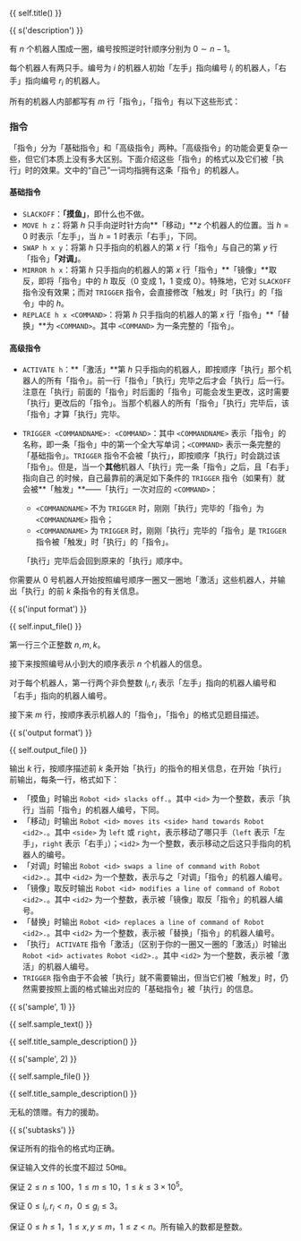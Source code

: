 {{ self.title() }}

{{ s('description') }}

有 $n$ 个机器人围成一圈，编号按照逆时针顺序分别为 $0\sim n-1$。

每个机器人有两只手。编号为 $i$ 的机器人初始「左手」指向编号 $l_i$ 的机器人，「右手」指向编号 $r_i$ 的机器人。

所有的机器人内部都写有 $m$ 行「指令」，「指令」有以下这些形式：

### 指令

「指令」分为「基础指令」和「高级指令」两种。「高级指令」的功能会更复杂一些，但它们本质上没有多大区别。下面介绍这些「指令」的格式以及它们被「执行」时的效果。文中的“自己”一词均指拥有这条「指令」的机器人。

#### 基础指令

- `SLACKOFF`：**「摸鱼」**，即什么也不做。
- `MOVE h z`：将第 $h$ 只手向逆时针方向**「移动」**$z$ 个机器人的位置。当 $h=0$ 时表示「左手」，当 $h=1$ 时表示「右手」，下同。
- `SWAP h x y`：将第 $h$ 只手指向的机器人的第 $x$ 行「指令」与自己的第 $y$ 行「指令」**「对调」**。
- `MIRROR h x`：将第 $h$ 只手指向的机器人的第 $x$ 行「指令」**「镜像」**取反，即将「指令」中的 $h$ 取反（$0$ 变成 $1$，$1$ 变成 $0$）。特殊地，它对 `SLACKOFF` 指令没有效果；而对 `TRIGGER` 指令，会直接修改「触发」时「执行」的「指令」中的 $h$。
- `REPLACE h x <COMMAND>`：将第 $h$ 只手指向的机器人的第 $x$ 行「指令」**「替换」**为 `<COMMAND>`。其中 `<COMMAND>` 为一条完整的「指令」。

#### 高级指令 

- `ACTIVATE h`：**「激活」**第 $h$ 只手指向的机器人，即按顺序「执行」那个机器人的所有「指令」。前一行「指令」「执行」完毕之后才会「执行」后一行。注意在「执行」前面的「指令」时后面的「指令」可能会发生更改，这时需要「执行」更改后的「指令」。当那个机器人的所有「指令」「执行」完毕后，该「指令」才算「执行」完毕。

- `TRIGGER <COMMANDNAME>: <COMMAND>`：其中 `<COMMANDNAME>` 表示「指令」的名称，即一条「指令」中的第一个全大写单词；`<COMMAND>` 表示一条完整的「基础指令」。`TRIGGER` 指令不会被「执行」，即按顺序「执行」时会跳过该「指令」。但是，当一个**其他**机器人「执行」完一条「指令」之后，且「右手」指向自己 的时候，自己最靠前的满足如下条件的 `TRIGGER` 指令（如果有）就会被**「触发」**——「执行」一次对应的 `<COMMAND>`：

  - `<COMMANDNAME>` 不为 `TRIGGER` 时，刚刚「执行」完毕的「指令」为 `<COMMANDNAME>` 指令；
  - `<COMMANDNAME>` 为 `TRIGGER` 时，刚刚「执行」完毕的「指令」是 `TRIGGER` 指令被「触发」时「执行」的「指令」。

  「执行」完毕后会回到原来的「执行」顺序中。

你需要从 $0$ 号机器人开始按照编号顺序一圈又一圈地「激活」这些机器人，并输出「执行」的前 $k$ 条指令的有关信息。

{{ s('input format') }}

{{ self.input_file() }}

第一行三个正整数 $n,m,k$。

接下来按照编号从小到大的顺序表示 $n$ 个机器人的信息。

对于每个机器人，第一行两个非负整数 $l_i,r_i$ 表示「左手」指向的机器人编号和「右手」指向的机器人编号。

接下来 $m$ 行，按顺序表示机器人的「指令」，「指令」的格式见题目描述。

{{ s('output format') }}

{{ self.output_file() }}

输出 $k$ 行，按顺序描述前 $k$ 条开始「执行」的指令的相关信息，在开始「执行」前输出，每条一行，格式如下：

- 「摸鱼」时输出 `Robot <id> slacks off.`。其中 `<id>` 为一个整数，表示「执行」当前「指令」的机器人编号，下同。
- 「移动」时输出 `Robot <id> moves its <side> hand towards Robot <id2>.`。其中 `<side>` 为 `left` 或 `right`，表示移动了哪只手（`left` 表示「左手」，`right` 表示「右手」）；`<id2>` 为一个整数，表示移动之后这只手指向的机器人的编号。
- 「对调」时输出 `Robot <id> swaps a line of command with Robot <id2>.`。其中 `<id2>` 为一个整数，表示与之「对调」「指令」的机器人编号。
- 「镜像」取反时输出 `Robot <id> modifies a line of command of Robot <id2>.`。其中 `<id2>` 为一个整数，表示被「镜像」取反「指令」的机器人编号。
- 「替换」时输出 `Robot <id> replaces a line of command of Robot <id2>.`。其中 `<id2>` 为一个整数，表示被「替换」「指令」的机器人编号。
- 「执行」 `ACTIVATE` 指令「激活」（区别于你的一圈又一圈的「激活」）时输出 `Robot <id> activates Robot <id2>.`。其中  `<id2>` 为一个整数，表示被「激活」的机器人编号。
- `TRIGGER` 指令由于不会被「执行」就不需要输出，但当它们被「触发」时，仍然需要按照上面的格式输出对应的「基础指令」被「执行」的信息。

{{ s('sample', 1) }}

{{ self.sample_text() }}

{{ self.title_sample_description() }}

{{ s('sample', 2) }}

{{ self.sample_file() }}

{{ self.title_sample_description() }}

无私的馈赠。有力的援助。

{{ s('subtasks') }}

保证所有的指令的格式均正确。

保证输入文件的长度不超过 $50\mathtt{MB}$。

保证 $2\le n\le 100$，$1\le m \le 10$，$1\le k \le 3\times 10^5$。

保证 $0\le l_i,r_i<n$，$0\le g_i \le 3$。

保证 $0\le h \le 1$，$1\le x,y \le m$，$1\le z<n$。所有输入的数都是整数。